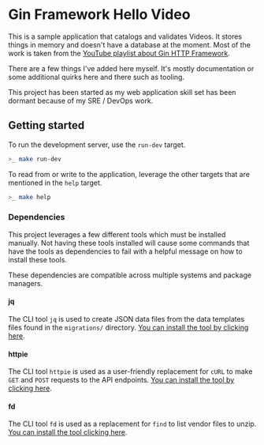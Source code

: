 # Gin Framework Hello Video

This is a sample application that catalogs and validates Videos. It stores
things in memory and doesn't have a database at the moment. Most of the work is
taken from the [YouTube playlist about Gin HTTP
Framework](https://www.youtube.com/playlist?list=PL3eAkoh7fypr8zrkiygiY1e9osoqjoV9w).

There are a few things I've added here myself. It's mostly documentation or some
additional quirks here and there such as tooling.

This project has been started as my web application skill set has been dormant
because of my SRE / DevOps work.

## Getting started

To run the development server, use the `run-dev` target.

```sh
>_ make run-dev
```

To read from or write to the application, leverage the other targets that are
mentioned in the `help` target.

```sh
>_ make help
```

### Dependencies

This project leverages a few different tools which must be installed manually.
Not having these tools installed will cause some commands that have the tools as
dependencies to fail with a helpful message on how to install these tools.

These dependencies are compatible across multiple systems and package managers.

#### jq

The CLI tool `jq` is used to create JSON data files from the data templates
files found in the `migrations/` directory. [You can install the tool by
clicking here](https://stedolan.github.io/jq/download/).

#### httpie

The CLI tool `httpie` is used as a user-friendly replacement for `cURL` to make
`GET` and `POST` requests to the API endpoints. [You can install the tool by
clicking here](https://httpie.io/docs#installation).

#### fd

The CLI tool `fd` is used as a replacement for `find` to list vendor files to
unzip. [You can install the tool clicking here](https://github.com/sharkdp/fd#installation).
